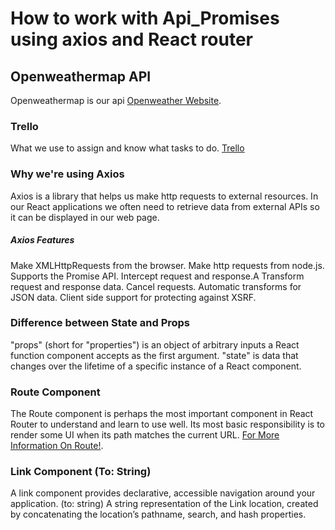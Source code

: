 # How to work with Api_Promises using axios and React router


## Openweathermap API

Openweathermap is our api [Openweather Website](https://openweathermap.org/api).


### Trello

What we use to assign and know what tasks to do. [Trello](https://trello.com/b/QxImQpHI/software-development) 


### Why we're using Axios

Axios is a library that helps us make http requests to external resources. In our React applications we often need to retrieve data from external APIs so it can be displayed in our web page.


##### Axios Features

Make XMLHttpRequests from the browser.
Make http requests from node.js.
Supports the Promise API.
Intercept request and response.A
Transform request and response data.
Cancel requests.
Automatic transforms for JSON data.
Client side support for protecting against XSRF.


### Difference between State and Props

"props" (short for "properties") is an object of arbitrary inputs a React function component accepts as the first argument. "state" is data that changes over the lifetime of a specific instance of a React component.


### Route Component

The Route component is perhaps the most important component in React Router to understand and learn to use well. Its most basic responsibility is to render some UI when its path matches the current URL. [For More Information On Route!](https://reactrouter.com/web/api/Route).


### Link Component (To: String)

A link component provides declarative, accessible navigation around your application. (to: string) A string representation of the Link location, created by concatenating the location’s pathname, search, and hash properties.